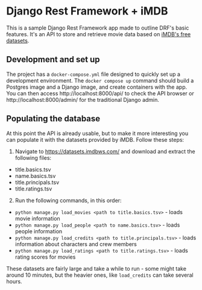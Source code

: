 # Django Rest Framework + iMDB

This is a sample Django Rest Framework app made to outline DRF's basic features. It's an API to store and retrieve movie data based on [iMDB's free datasets](https://datasets.imdbws.com/).

## Development and set up

The project has a `docker-compose.yml` file designed to quickly set up a development environment. The `docker compose up` command should build a Postgres image and a Django image, and create containers with the app. You can then access http://localhost:8000/api/ to check the API browser or http://localhost:8000/admin/ for the traditional Django admin.

## Populating the database

At this point the API is already usable, but to make it more interesting you can populate it with the datasets provided by iMDB. Follow these steps:

1. Navigate to https://datasets.imdbws.com/ and download and extract the following files:
* title.basics.tsv
* name.basics.tsv
* title.principals.tsv
* title.ratings.tsv

2. Run the following commands, in this order:
* `python manage.py load_movies <path to title.basics.tsv>` - loads movie information
* `python manage.py load_people <path to name.basics.tsv>` - loads people information
* `python manage.py load_credits <path to title.principals.tsv>` - loads information about characters and crew members
* `python manage.py load_ratings <path to title.ratings.tsv>` - loads rating scores for movies

These datasets are fairly large and take a while to run - some might take around 10 minutes, but the heavier ones, like `load_credits` can take several hours.